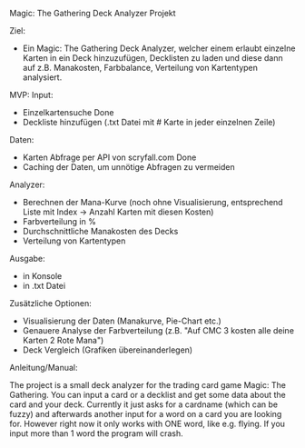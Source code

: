 Magic: The Gathering Deck Analyzer Projekt

Ziel:
- Ein Magic: The Gathering Deck Analyzer, welcher einem erlaubt einzelne Karten in ein Deck hinzuzufügen,
  Decklisten zu laden und diese dann auf z.B. Manakosten, Farbbalance, Verteilung von Kartentypen analysiert.


MVP:
Input:
- Einzelkartensuche  Done
- Deckliste hinzufügen (.txt Datei mit # Karte in jeder einzelnen Zeile)

Daten:
- Karten Abfrage per API von scryfall.com Done
- Caching der Daten, um unnötige Abfragen zu vermeiden

Analyzer:
- Berechnen der Mana-Kurve (noch ohne Visualisierung, entsprechend Liste mit Index -> Anzahl Karten mit diesen Kosten)
- Farbverteilung in %
- Durchschnittliche Manakosten des Decks
- Verteilung von Kartentypen

Ausgabe:
- in Konsole
- in .txt Datei



Zusätzliche Optionen:
- Visualisierung der Daten (Manakurve, Pie-Chart etc.)
- Genauere Analyse der Farbverteilung (z.B. "Auf CMC 3 kosten alle deine Karten 2 Rote Mana")
- Deck Vergleich (Grafiken übereinanderlegen)



Anleitung/Manual:

The project is a small deck analyzer for the trading card game Magic: The Gathering. You can input a card or a decklist
and get some data about the card and your deck.
Currently it just asks for a cardname (which can be fuzzy) and afterwards another input for a word on a card you are looking for.
However right now it only works with ONE word, like e.g. flying. If you input more than 1 word the program will crash.


